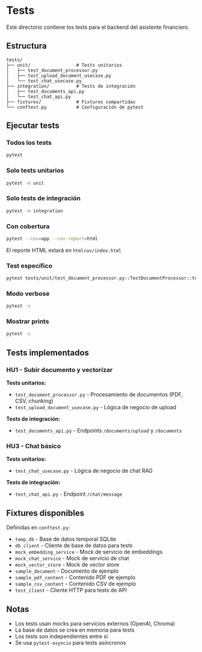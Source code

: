 # Tests

Este directorio contiene los tests para el backend del asistente financiero.

## Estructura

```
tests/
├── unit/                 # Tests unitarios
│   ├── test_document_processor.py
│   ├── test_upload_document_usecase.py
│   └── test_chat_usecase.py
├── integration/          # Tests de integración
│   ├── test_documents_api.py
│   └── test_chat_api.py
├── fixtures/             # Fixtures compartidas
└── conftest.py           # Configuración de pytest
```

## Ejecutar tests

### Todos los tests

```bash
pytest
```

### Solo tests unitarios

```bash
pytest -m unit
```

### Solo tests de integración

```bash
pytest -m integration
```

### Con cobertura

```bash
pytest --cov=app --cov-report=html
```

El reporte HTML estará en `htmlcov/index.html`

### Test específico

```bash
pytest tests/unit/test_document_processor.py::TestDocumentProcessor::test_chunk_text_basic
```

### Modo verbose

```bash
pytest -v
```

### Mostrar prints

```bash
pytest -s
```

## Tests implementados

### HU1 - Subir documento y vectorizar

**Tests unitarios:**
- `test_document_processor.py` - Procesamiento de documentos (PDF, CSV, chunking)
- `test_upload_document_usecase.py` - Lógica de negocio de upload

**Tests de integración:**
- `test_documents_api.py` - Endpoints `/documents/upload` y `/documents`

### HU3 - Chat básico

**Tests unitarios:**
- `test_chat_usecase.py` - Lógica de negocio de chat RAG

**Tests de integración:**
- `test_chat_api.py` - Endpoint `/chat/message`

## Fixtures disponibles

Definidas en `conftest.py`:

- `temp_db` - Base de datos temporal SQLite
- `db_client` - Cliente de base de datos para tests
- `mock_embedding_service` - Mock de servicio de embeddings
- `mock_chat_service` - Mock de servicio de chat
- `mock_vector_store` - Mock de vector store
- `sample_document` - Documento de ejemplo
- `sample_pdf_content` - Contenido PDF de ejemplo
- `sample_csv_content` - Contenido CSV de ejemplo
- `test_client` - Cliente HTTP para tests de API

## Notas

- Los tests usan mocks para servicios externos (OpenAI, Chroma)
- La base de datos se crea en memoria para tests
- Los tests son independientes entre sí
- Se usa `pytest-asyncio` para tests asíncronos